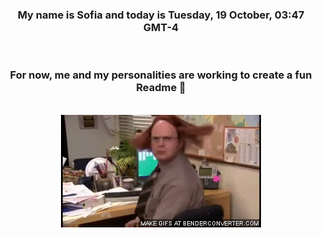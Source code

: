 


<div align="center">
<h3 >My name is Sofia and today is Tuesday, 19 October, 03:47 GMT-4</h3><br>
<h3 >For now, me and my personalities are working to create a fun Readme 👋
</h3><br>
<img src='img/dwight.gif' alt='working...'/>
</div>
